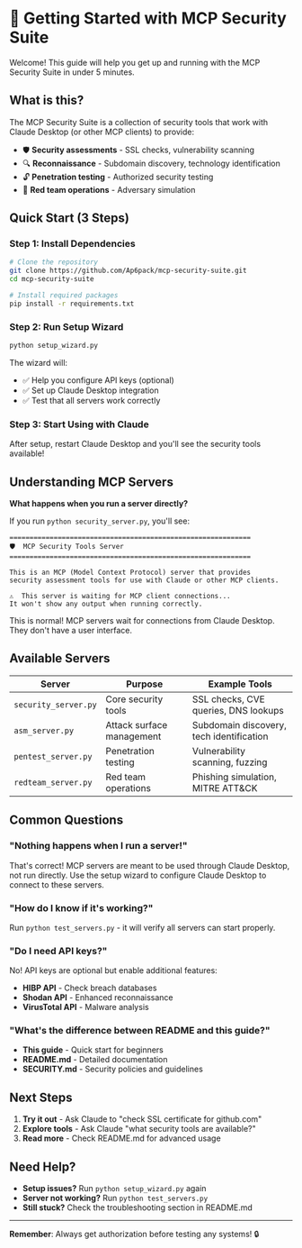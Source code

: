 # 🚀 Getting Started with MCP Security Suite

Welcome! This guide will help you get up and running with the MCP Security Suite in under 5 minutes.

## What is this?

The MCP Security Suite is a collection of security tools that work with Claude Desktop (or other MCP clients) to provide:
- 🛡️ **Security assessments** - SSL checks, vulnerability scanning
- 🔍 **Reconnaissance** - Subdomain discovery, technology identification  
- 🔓 **Penetration testing** - Authorized security testing
- 🎯 **Red team operations** - Adversary simulation

## Quick Start (3 Steps)

### Step 1: Install Dependencies

```bash
# Clone the repository
git clone https://github.com/Ap6pack/mcp-security-suite.git
cd mcp-security-suite

# Install required packages
pip install -r requirements.txt
```

### Step 2: Run Setup Wizard

```bash
python setup_wizard.py
```

The wizard will:
- ✅ Help you configure API keys (optional)
- ✅ Set up Claude Desktop integration
- ✅ Test that all servers work correctly

### Step 3: Start Using with Claude

After setup, restart Claude Desktop and you'll see the security tools available!

## Understanding MCP Servers

**What happens when you run a server directly?**

If you run `python security_server.py`, you'll see:
```
============================================================
🛡️  MCP Security Tools Server
============================================================

This is an MCP (Model Context Protocol) server that provides
security assessment tools for use with Claude or other MCP clients.

⚠️  This server is waiting for MCP client connections...
It won't show any output when running correctly.
```

This is normal! MCP servers wait for connections from Claude Desktop. They don't have a user interface.

## Available Servers

| Server | Purpose | Example Tools |
|--------|---------|---------------|
| `security_server.py` | Core security tools | SSL checks, CVE queries, DNS lookups |
| `asm_server.py` | Attack surface management | Subdomain discovery, tech identification |
| `pentest_server.py` | Penetration testing | Vulnerability scanning, fuzzing |
| `redteam_server.py` | Red team operations | Phishing simulation, MITRE ATT&CK |

## Common Questions

### "Nothing happens when I run a server!"

That's correct! MCP servers are meant to be used through Claude Desktop, not run directly. Use the setup wizard to configure Claude Desktop to connect to these servers.

### "How do I know if it's working?"

Run `python test_servers.py` - it will verify all servers can start properly.

### "Do I need API keys?"

No! API keys are optional but enable additional features:
- **HIBP API** - Check breach databases
- **Shodan API** - Enhanced reconnaissance
- **VirusTotal API** - Malware analysis

### "What's the difference between README and this guide?"

- **This guide** - Quick start for beginners
- **README.md** - Detailed documentation
- **SECURITY.md** - Security policies and guidelines

## Next Steps

1. **Try it out** - Ask Claude to "check SSL certificate for github.com"
2. **Explore tools** - Ask Claude "what security tools are available?"
3. **Read more** - Check README.md for advanced usage

## Need Help?

- **Setup issues?** Run `python setup_wizard.py` again
- **Server not working?** Run `python test_servers.py` 
- **Still stuck?** Check the troubleshooting section in README.md

---

**Remember**: Always get authorization before testing any systems! 🔒
